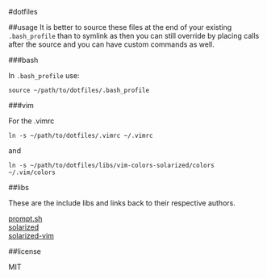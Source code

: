#dotfiles

##usage
It is better to source these files at the end of your existing `.bash_profile` than to symlink as then you can still override by placing calls after the source and you can have custom commands as well.


###bash

In `.bash_profile` use:
```
source ~/path/to/dotfiles/.bash_profile
```

###vim

For the .vimrc
```
ln -s ~/path/to/dotfiles/.vimrc ~/.vimrc
```

and

```
ln -s ~/path/to/dotfiles/libs/vim-colors-solarized/colors ~/.vim/colors
```

##libs

These are the include libs and links back to their respective authors.

[prompt.sh](https://github.com/cowboy/dotfiles/blob/master/source/50_prompt.sh)  
[solarized](https://github.com/tomislav/osx-terminal.app-colors-solarized)  
[solarized-vim](https://github.com/altercation/vim-colors-solarized)

##license

MIT
